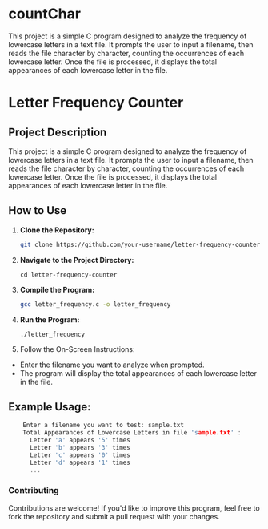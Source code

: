 # countChar
This project is a simple C program designed to analyze the frequency of lowercase letters in a text file. It prompts the user to input a filename, then reads the file character by character, counting the occurrences of each lowercase letter. Once the file is processed, it displays the total appearances of each lowercase letter in the file.
# Letter Frequency Counter

## Project Description
This project is a simple C program designed to analyze the frequency of lowercase letters in a text file. It prompts the user to input a filename, then reads the file character by character, counting the occurrences of each lowercase letter. Once the file is processed, it displays the total appearances of each lowercase letter in the file.

## How to Use
1. **Clone the Repository:**
   ```bash
   git clone https://github.com/your-username/letter-frequency-counter.git
   ```
2. **Navigate to the Project Directory:**
    ```
    cd letter-frequency-counter
    ```
3. **Compile the Program:**
     ```bash
     gcc letter_frequency.c -o letter_frequency
     ```
4. **Run the Program:**
     ```
     ./letter_frequency
     ```
5. Follow the On-Screen Instructions:
  * Enter the filename you want to analyze when prompted.
  *  The program will display the total appearances of each lowercase letter in the file.

## Example Usage:
```c
    Enter a filename you want to test: sample.txt
    Total Appearances of Lowercase Letters in file 'sample.txt' :
      Letter 'a' appears '5' times
      Letter 'b' appears '3' times
      Letter 'c' appears '0' times
      Letter 'd' appears '1' times
      ...
```
### Contributing
Contributions are welcome! If you'd like to improve this program, feel free to fork the repository and submit a pull request with your changes.
